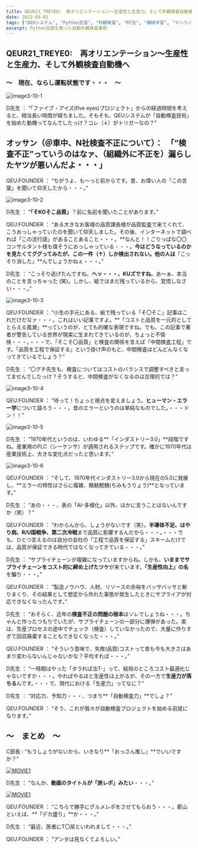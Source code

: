 ```yaml
---
title: QEUR21_TREYE0:　再オリエンテーション～生産性と生産力、そして外観検査自動機へ
date: 2022-05-01
tags: ["QEUシステム", "Python言語", "外観検査", "RT法", "機械学習", "マハラノビス距離", "DX", "Blender"]
excerpt: Python言語を使った自動外観検査事例
---
```


## QEUR21_TREYE0:　再オリエンテーション～生産性と生産力、そして外観検査自動機へ

### ～　現在、ならし運転状態です・・・　～

![image3-10-1](/2022-05-01-QEUR22_TREYE0/image3-10-1.jpg)

D先生 ： “「ファイブ・アイズ(five eyes)プロジェクト」からの経過時間を考えると、相当長い時間が経ちました。そもそも、QEUシステムが「自動検査技術」を始めた動機ってなんでしたっけ？コレ（↓）がトリガーなの？”

## オッサン（＠車中、N社検査不正について）：　「“検査不正”っていうのはなァ、（組織外に不正を）漏らしたヤツが悪いんだよ・・・」

QEU:FOUNDER ： “ちがうよ、も～っと前からです。昔、お偉い人の「この言葉」を聞いて仰天したから・・・。”

![image3-10-2](/2022-05-01-QEUR22_TREYE0/image3-10-2.jpg)

D先生 ： “**「そKOそこ品質」**？前に名前を聞いたことがあります。”

QEU:FOUNDER ： “ある大きなお客様の品質課長様が品質監査で来てくれて、こうおっしゃっていたのを聞いて仰天しました。その後、インターネットで調べれば「この流行語」があることあること・・・。**なんと！！ごりっぱな〇〇コンサルタント様も偉そうにおっしゃっている・・・。**今はどうなっているのかを見たくてググってみたが、この一件（↑）しか検出されない。他の人は**「こっそり消した」**んでしょうかねぇ・・・。”

D先生 ： “こっそり逃げたんですね。**ヘッ・・・、KUズですね**。あ～ぁ、本当のことを言っちゃった (笑)。しかし、紙ではまだ残っているから、覚悟しなさい・・・。”

![image3-10-3](/2022-05-01-QEUR22_TREYE0/image3-10-3.jpg)

QEU:FOUNDER ： “小生の手元にある、紙で残っている「そ〇そこ」記事はこれだけだなァ・・・。これはいい記事ですよ。**「コストと品質を一元的としてとらえる風潮」**っていうのが、とても的確な表現ですね。でも、この記事で著者が警告している世界が現実に生まれてきているのが、ちょっと不愉快・・・。・・・で、「そこそ〇品質」と検査の関係を言えば「中間検査工程」です。「品質を工程で保証する」という掛け声のもと、中間検査はどんどんなくなってきているでしょう？”

D先生 ： “〇グチ先生も、検査についてはコストのバランスで調整すべきと言ってませんでしたっけ？そうすると、中間検査がなくなるのは合理的では？”

![image3-10-4](/2022-05-01-QEUR22_TREYE0/image3-10-4.jpg)

QEU:FOUNDER ： “待って！ちょっと視点を変えましょう。**ヒューマン・エラー学**について語ろう・・・。昔のエラーというのは単純なものでした。・・・ドン！！”

![image3-10-5](/2022-05-01-QEUR22_TREYE0/image3-10-5.jpg)

D先生 ： “1970年代というのは、いわゆる**「インダストリー3.0」**段階ですね。産業用のPLC（シーケンサ）が適用されるステップです。確かに1970年代は産業技術上、大きな変化点だったと思います。”

![image3-10-6](/2022-05-01-QEUR22_TREYE0/image3-10-6.jpg)

QEU:FOUNDER ： “そして、1970年代インダストリー3.0から現在の5.0に発展し、**エラーの特性はさらに複雑、魑魅魍魎(ちみもうりょう)**となっています。”

D先生 ： “あの・・・、表の「AI-多様化」以外、ほかに言うことはないんですか（笑）？”

QEU:FOUNDER ： “わからんから、しょうがないです（笑）。**半導体不足、はやり病、R/U国戦争、第二次冷戦**まで品質に影響するんだから・・・。・・・でも、ひとつ言えるのは自分の会社の「工程で品質を保証する」スキームだけでは、品質が保証できる時代ではなくなってきている・・・。”

D先生 ： “サプライチェーンが複雑になっていますからね。しかも、**いままでサプライチェーンをコスト的に締め上げたツケ**が来ています。**「生産性向上」の名**を騙り・・・。”

QEU:FOUNDER ： “製造ノウハウ、人材、リソースの余裕をバッサバッサと斬りまくり、その結果として想定から外れた事態が発生したときにサプライアが対応できなくなったんです。”

D先生 ： “おそらく、近年の**検査不正の問題の根本**はソレでしょうね・・・。ちゃんと作ったつもりでいたが、サプライチェーンの一部分に爆弾があった。実は、生産プロセスの途中でチェック（検査）していなかったので、大量に作りすぎて回収廃棄することもできなくなった・・・。”

QEU:FOUNDER ： “そういう意味で、失敗(品質)コストって昔も今も大きさはあまり変わらないんじゃないかな？平均すれば・・・。”

D先生 ： “一時期はやった「タラれば法T-」って、結局のところコスト最適化じゃないですか・・・。やればやるほと生産性は上がるが、その一方で**生産力が落ちる**んです。・・・で、現代における「生産力」ってなに？”

D先生 ： “対応力、予知力・・・、つまり**「自動検査力」**でしょ？”

QEU:FOUNDER ： “そう、これが我々が自動検査プロジェクトを始める前提になります。”

## ～　まとめ　～

C部長 : “もうしょうがないから、いきなり**「おっさん推し」**でいいですか？”

[![MOVIE1](http://img.youtube.com/vi/tD-GlVnqVdQ/0.jpg)](http://www.youtube.com/watch?v=tD-GlVnqVdQ "福島県郡山市開成山大神宮にやってきた！")

D先生 ： “なんか、**動画のタイトルが「旅レポ」みたい**・・・。”

[![MOVIE1](http://img.youtube.com/vi/xCP6nEsqhIc/0.jpg)](http://www.youtube.com/watch?v=xCP6nEsqhIc "デカ盛りの聖地【福島県郡山市　みたか食堂】大食いの猛者が集うレジェンド食堂")

QEU:FOUNDER ： “こちらで勝手にグルメレポをさせてもらおう・・・。郡山といえば、**「デカ盛り」**か・・・。”

D先生 ： “最近、医者にT〇尿といわれまして・・・。”

QEU:FOUNDER ： “アンタは見なくてよろしい。”
